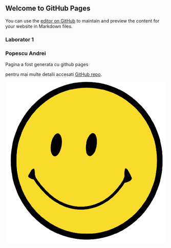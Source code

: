 ## Welcome to GitHub Pages

You can use the [editor on GitHub](https://github.com/andreipopescu07/andreipopescu07.github.io/edit/main/index.md) to maintain and preview the content for your website in Markdown files.


### Laborator 1
### Popescu Andrei

Pagina a fost generata cu github pages

pentru mai multe detalii accesati [GitHub repo](https://github.com/andreipopescu07/andreipopescu07.github.io).

![Image](https://raw.githubusercontent.com/andreipopescu07/andreipopescu07.github.io/main/Untitled.png)
